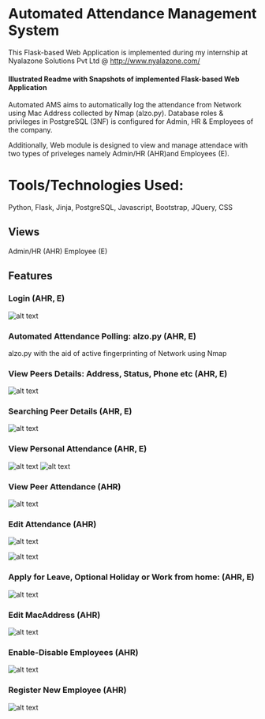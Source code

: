 # Automated Attendance Management System

This Flask-based Web Application is implemented during my internship at Nyalazone Solutions Pvt Ltd @ http://www.nyalazone.com/

#### Illustrated Readme with Snapshots of implemented Flask-based Web Application

Automated AMS aims to automatically log the attendance from Network using Mac Address collected by Nmap (alzo.py). Database roles & privileges in PostgreSQL (3NF) is configured for Admin, HR & Employees of the company.

Additionally, Web module is designed to view and manage attendace with two types of priveleges namely Admin/HR (AHR)and Employees (E).

# Tools/Technologies Used:
Python, Flask, Jinja, PostgreSQL, Javascript, Bootstrap, JQuery, CSS

## Views
Admin/HR (AHR)
Employee (E)

## Features
### Login (AHR, E)
![alt text](https://raw.githubusercontent.com/newtein/ams/master/UI_Images/FireShot%20Capture%201%20-%20%20-%20http___localhost_5000_.png)
### Automated Attendance Polling: alzo.py (AHR, E)
alzo.py with the aid of active fingerprinting of Network using Nmap
### View Peers Details: Address, Status, Phone etc (AHR, E)
![alt text](https://raw.githubusercontent.com/newtein/ams/master/UI_Images/FireShot%20Capture%20009%20-%20AlZo%20-%20http___localhost_5000_.png)
### Searching Peer Details (AHR, E)
![alt text](https://raw.githubusercontent.com/newtein/ams/master/UI_Images/FireShot%20Capture%20010%20-%20AlZo%20-%20http___localhost_5000_.png)

### View Personal Attendance (AHR, E)
![alt text](https://raw.githubusercontent.com/newtein/ams/master/UI_Images/FireShot%20Capture%20003%20-%20AlZo%20-%20http___localhost_5000_view.png)
![alt text](https://raw.githubusercontent.com/newtein/ams/master/UI_Images/FireShot%20Capture%20004%20-%20AlZo%20-%20http___localhost_5000_view.png)
### View Peer Attendance (AHR)
![alt text](https://raw.githubusercontent.com/newtein/ams/master/UI_Images/FireShot%20Capture%20002%20-%20AlZo%20-%20http___localhost_5000_admin_att.png)
### Edit Attendance (AHR)
![alt text](https://raw.githubusercontent.com/newtein/ams/master/UI_Images/FireShot%20Capture%20007%20-%20AlZo%20-%20http___localhost_5000_.png)

![alt text](https://raw.githubusercontent.com/newtein/ams/master/UI_Images/FireShot%20Capture%20006%20-%20AlZo%20-%20http___localhost_5000_.png)
### Apply for Leave, Optional Holiday or Work from home:  (AHR, E)
![alt text](https://raw.githubusercontent.com/newtein/ams/master/UI_Images/FireShot%20Capture%20005%20-%20AlZo%20-%20http___localhost_5000_view.png)
### Edit MacAddress (AHR)
![alt text](https://raw.githubusercontent.com/newtein/ams/master/UI_Images/FireShot%20Capture%20013%20-%20AlZo%20-%20http___localhost_5000_.png)


### Enable-Disable Employees (AHR)
![alt text](https://raw.githubusercontent.com/newtein/ams/master/UI_Images/FireShot%20Capture%20012%20-%20AlZo%20-%20http___localhost_5000_.png)
### Register New Employee (AHR)

![alt text](https://raw.githubusercontent.com/newtein/ams/master/UI_Images/FireShot%20Capture%20008%20-%20AlZo%20-%20http___localhost_5000_newemployee.png)












 
